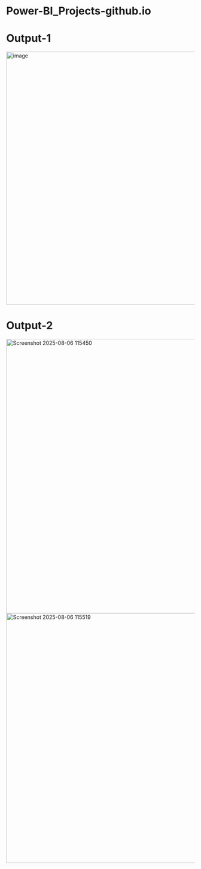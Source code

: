 # Power-BI_Projects-github.io

# Output-1
<img width="1272" height="676" alt="image" src="https://github.com/user-attachments/assets/9d0df772-37ac-4152-a47a-a62cfc699831" />

# Output-2
<img width="1152" height="733" alt="Screenshot 2025-08-06 115450" src="https://github.com/user-attachments/assets/6e71d156-4d81-44d2-ab53-5985322ecc5d" />





<img width="1144" height="668" alt="Screenshot 2025-08-06 115519" src="https://github.com/user-attachments/assets/85354c78-04ec-4e7b-9630-dcbd5774306a" />



